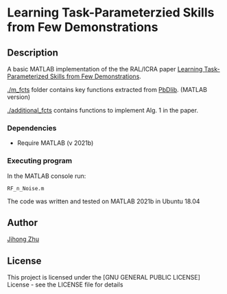 # Learning Task-Parameterzied Skills from Few Demonstrations

## Description

A basic MATLAB implementation of the the RAL/ICRA paper [Learning Task-Parameterized Skills from Few Demonstrations](https://arxiv.org/pdf/2201.09975.pdf).

[./m_fcts](./m_fcts) folder contains key functions extracted from [PbDlib](https://gitlab.idiap.ch/rli/pbdlib-matlab/). (MATLAB version)

[./additional_fcts](./additional_fcts) contains functions to implement Alg. 1 in the paper.

### Dependencies

* Require MATLAB (v 2021b)

### Executing program

In the MATLAB console run:
```
RF_n_Noise.m
```
The code was written and tested on MATLAB 2021b in Ubuntu 18.04

## Author
[Jihong Zhu](https://jihong-zhu.github.io/)


## License

This project is licensed under the [GNU GENERAL PUBLIC LICENSE] License - see the LICENSE file for details
